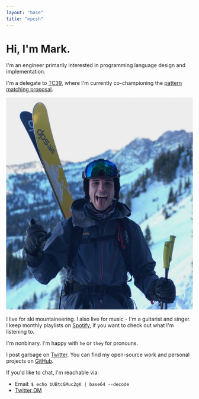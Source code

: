 ```yaml
---
layout: "base"
title: "mpcsh"
---
```


# Hi, I'm Mark.

I'm an engineer primarily interested in programming language design and implementation.

I'm a delegate to [TC39](https://tc39.es), where I'm currently co-championing the [pattern matching proposal](https://github.com/tc39/proposal-pattern-matching).

![Me, giving the shaka hand symbol and sticking my tongue out, with skis on my back and mountains in the background, taken immediately after a very sketchy bootpack in Utah](/img/profpic.png)

I live for ski mountaineering. I also live for music - I'm a guitarist and singer. I keep monthly playlists on [Spotify](https://open.spotify.com/user/e8yylicycxba6487r7jbyotbo?si=wEo1wvS1SsaObFezR8DwJA), if you want to check out what I'm listening to.

I'm nonbinary. I'm happy with `he` or `they` for pronouns.

I post garbage on [Twitter](https://twitter.com/mpcsh_). You can find my open-source work and personal projects on [GitHub](https://github.com/mpcsh).

If you'd like to chat, I'm reachable via:
- Email: `$ echo bUBtcGMuc2gK | base64 --decode`
- [Twitter DM](https://twitter.com/messages/compose?recipient_id=1171910612269654018)
